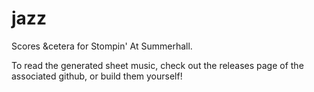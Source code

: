 # jazz
Scores &amp;cetera for Stompin' At Summerhall.

To read the generated sheet music, check out the releases page of the associated github, or build them yourself! 
